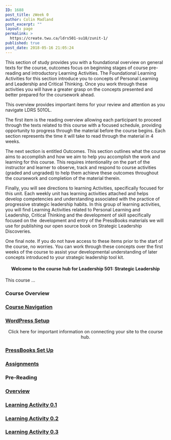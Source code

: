 ```yaml
---
ID: 1688
post_title: zWeek 0
author: Colin Madland
post_excerpt: ""
layout: page
permalink: >
  https://create.twu.ca/ldrs501-su18/zunit-1/
published: true
post_date: 2018-05-16 21:05:24
---
```

This section of study provides you with a foundational overview on general texts for the course, outcomes focus on beginning stages of course pre-reading and introductory Learning Activities. The Foundational Learning Activities for this section introduce you to concepts of Personal Learning and Leadership and Critical Thinking. Once you work through these activities you will have a greater grasp on the concepts presented and better prepared for the coursework ahead.

This overview provides important items for your review and attention as you navigate LDRS 501OL.

The first item is the reading overview allowing each participant to proceed through the texts related to this course with a focused schedule, providing opportunity to progress through the material before the course begins. Each section represents the time it will take to read through the material in 4 weeks.

The next section is entitled Outcomes. This section outlines what the course aims to accomplish and how we aim to help you accomplish the work and learning for this course. This requires intentionality on the part of the instructor and learner to observe, track and respond to course activities (graded and ungraded) to help them achieve these outcomes throughout the coursework and completion of the material therein.

Finally, you will see directions to learning Activities, specifically focused for this unit. Each weekly unit has learning activities attached and helps develop competencies and understanding associated with the practice of progressive strategic leadership habits. In this group of learning activities, you will find Learning Activities related to Personal Learning and Leadership, Critical Thinking and the development of skill specifically focused on the  development and entry of the PressBooks materials we will use for publishing our open source book on Strategic Leadership Discoveries.

One final note. If you do not have access to these items prior to the start of the course, no worries. You can work through these concepts over the first weeks of the course to assist your developmental understanding of later concepts introduced to your strategic leadership tool kit.<!--themify_builder_static-->

<h4 style="text-align: center">Welcome to the course hub for Leadership 501: Strategic Leadership</h4>

This course &#8230;

<h3>Course Overview</h3>

<a href="https://create.twu.ca/ldrs501-su18/navigating-a-connected-course/">

</a>

<h3><a href="https://create.twu.ca/ldrs501-su18/navigating-a-connected-course/">Course Navigation</a></h3>

<a href="https://create.twu.ca/ldrs501-su18/wordpress-settings/">

</a>

<h3><a href="https://create.twu.ca/ldrs501-su18/wordpress-settings/">WordPress Setup</a></h3>

<p style="text-align: center">Click here for important information on connecting your site to the course hub.</p>

<a href="https://create.twu.ca/ldrs501-su18/accessing-pressbooks">

</a>

<h3><a href="https://create.twu.ca/ldrs501-su18/accessing-pressbooks">PressBooks Set Up</a></h3>

<a href="https://create.twu.ca/ldrs501-su18/course-assignments/">

</a>

<h3><a href="https://create.twu.ca/ldrs501-su18/course-assignments/">Assignments</a></h3>

<h3>Pre-Reading<br /></h3>

<a href="https://create.twu.ca/ldrs501-su18/week-0/">

</a>

<h3><a href="https://create.twu.ca/ldrs501-su18/week-0/">Overview</a></h3>

<a href="https://create.twu.ca/ldrs501-su18/activity-0-1/">

</a>

<h3><a href="https://create.twu.ca/ldrs501-su18/activity-0-1/">Learning Activity 0.1</a></h3>

<a href="https://create.twu.ca/ldrs501-su18/activity-0-2">

</a>

<h3><a href="https://create.twu.ca/ldrs501-su18/activity-0-2">Learning Activity 0.2</a></h3>

<a href="https://create.twu.ca/ldrs501-su18/activity-0-2">

</a>

<h3><a href="https://create.twu.ca/ldrs501-su18/activity-0-2">Learning Activity 0.3</a></h3>

<!--/themify_builder_static-->